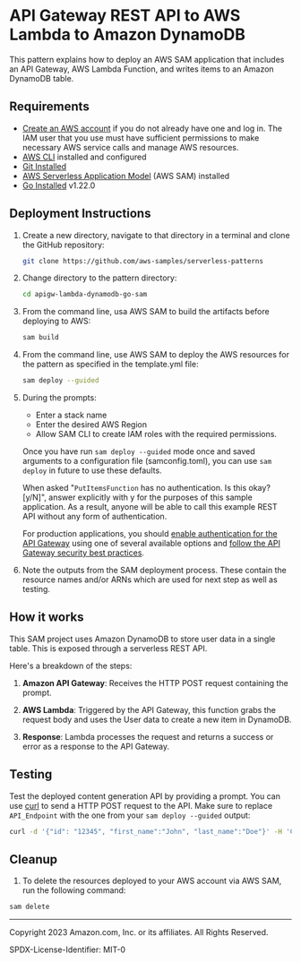 # API Gateway REST API to AWS Lambda to Amazon DynamoDB

This pattern explains how to deploy an AWS SAM application that includes an API Gateway, AWS Lambda Function, and writes items to an Amazon DynamoDB table. 

## Requirements

* [Create an AWS account](https://portal.aws.amazon.com/gp/aws/developer/registration/index.html) if you do not already have one and log in. The IAM user that you use must have sufficient permissions to make necessary AWS service calls and manage AWS resources.
* [AWS CLI](https://docs.aws.amazon.com/cli/latest/userguide/install-cliv2.html) installed and configured
* [Git Installed](https://git-scm.com/book/en/v2/Getting-Started-Installing-Git)
* [AWS Serverless Application Model](https://docs.aws.amazon.com/serverless-application-model/latest/developerguide/serverless-sam-cli-install.html) (AWS SAM) installed
* [Go Installed](https://go.dev/) v1.22.0

    
## Deployment Instructions

1. Create a new directory, navigate to that directory in a terminal and clone the GitHub repository:
   ```bash
   git clone https://github.com/aws-samples/serverless-patterns
   ```
2. Change directory to the pattern directory:
   ```bash
   cd apigw-lambda-dynamodb-go-sam
   ```

3. From the command line, usa AWS SAM to build the artifacts before deploying to AWS:

   ```bash
   sam build
   ```

4. From the command line, use AWS SAM to deploy the AWS resources for the pattern as specified in the template.yml file:
   ```bash
   sam deploy --guided
   ```
5. During the prompts:

   - Enter a stack name
   - Enter the desired AWS Region
   - Allow SAM CLI to create IAM roles with the required permissions.

   Once you have run `sam deploy --guided` mode once and saved arguments to a configuration file (samconfig.toml), you can use `sam deploy` in future to use these defaults.

   When asked "`PutItemsFunction` has no authentication. Is this okay? [y/N]", answer explicitly with y for the purposes of this sample application. As a result, anyone will be able to call this example REST API without any form of authentication.

   For production applications, you should [enable authentication for the API Gateway](https://docs.aws.amazon.com/apigateway/latest/developerguide/apigateway-control-access-to-api.html) using one of several available options and [follow the API Gateway security best practices](https://docs.aws.amazon.com/apigateway/latest/developerguide/security-best-practices.html).

6. Note the outputs from the SAM deployment process. These contain the resource names and/or ARNs which are used for next step as well as testing.


## How it works

This SAM project uses Amazon DynamoDB to store user data in a single table. This is exposed through a serverless REST API.

Here's a breakdown of the steps:

1. **Amazon API Gateway**: Receives the HTTP POST request containing the prompt.

2. **AWS Lambda**: Triggered by the API Gateway, this function grabs the request body and uses the User data to create a new item in DynamoDB.

4. **Response**: Lambda processes the request and returns a success or error as a response to the API Gateway.

## Testing

Test the deployed content generation API by providing a prompt. You can use [curl](https://curl.se/) to send a HTTP POST request to the API. Make sure to replace `API_Endpoint` with the one from your `sam deploy --guided` output:

```bash
curl -d '{"id": "12345", "first_name":"John", "last_name":"Doe"}' -H 'Content-Type: application/json'  <API_Endpoint>
```

## Cleanup

1. To delete the resources deployed to your AWS account via AWS SAM, run the following command:

```bash
sam delete
```

---

Copyright 2023 Amazon.com, Inc. or its affiliates. All Rights Reserved.

SPDX-License-Identifier: MIT-0
